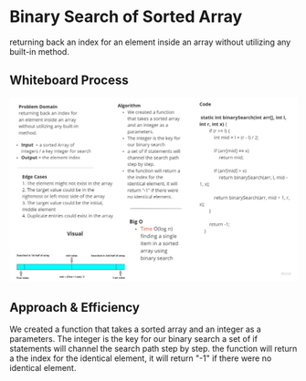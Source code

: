 # Binary Search of Sorted Array

returning back an index for an element inside an array without utilizing any built-in method.

## Whiteboard Process

![binary](https://github.com/Emam96/data-structures-and-algorithms-401/blob/binary-search/assests/My%20First%20Board%20(3).jpg?raw=true)

## Approach & Efficiency

We created a function that takes a sorted array and an integer as a parameters.
The integer is the key for our binary search
a set of if statements will channel the search path step by step.
the function will return a the index for the identical element, it will return "-1" if there were no identical element.